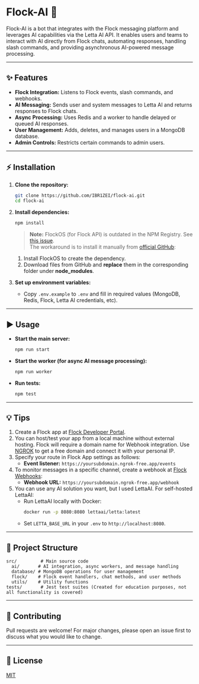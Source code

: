 # Flock-AI 🚀

Flock-AI is a bot that integrates with the Flock messaging platform and leverages AI capabilities via the Letta AI API. It enables users and teams to interact with AI directly from Flock chats, automating responses, handling slash commands, and providing asynchronous AI-powered message processing.

---

## ✨ Features
- **Flock Integration:** Listens to Flock events, slash commands, and webhooks.
- **AI Messaging:** Sends user and system messages to Letta AI and returns responses to Flock chats.
- **Async Processing:** Uses Redis and a worker to handle delayed or queued AI responses.
- **User Management:** Adds, deletes, and manages users in a MongoDB database.
- **Admin Controls:** Restricts certain commands to admin users.

---

## ⚡️ Installation
1. **Clone the repository:**
   ```sh
   git clone https://github.com/IBR1ZEI/flock-ai.git
   cd flock-ai
   ```
2. **Install dependencies:**
   ```sh
   npm install
   ```
   > **Note:** FlockOS (for Flock API) is outdated in the NPM Registry. See [this issue](https://github.com/flockchat/flockos-node-sdk/issues/6).<br>
   The workaround is to install it manually from [official GitHub](https://github.com/flockchat/flockos-node-sdk):
   1. Install FlockOS to create the dependency.
   2. Download files from GitHub and **replace** them in the corresponding folder under **node_modules**.

3. **Set up environment variables:**
   - Copy `.env.example` to `.env` and fill in required values (MongoDB, Redis, Flock, Letta AI credentials, etc).

---

## ▶️ Usage
- **Start the main server:**
  ```sh
  npm run start
  ```
- **Start the worker (for async AI message processing):**
  ```sh
  npm run worker
  ```
- **Run tests:**
  ```sh
  npm test
  ```

---

## 💡 Tips
1. Create a Flock app at [Flock Developer Portal](https://dev.flock.com/).
2. You can host/test your app from a local machine without external hosting. Flock will require a domain name for Webhook integration. Use [NGROK](https://ngrok.com/) to get a free domain and connect it with your personal IP.
3. Specify your route in Flock App settings as follows:
   - **Event listener:** `https://yoursubdomain.ngrok-free.app/events`
4. To monitor messages in a specific channel, create a webhook at [Flock Webhooks](https://dev.flock.com/webhooks):
   - **Webhook URL:** `https://yoursubdomain.ngrok-free.app/webhook`
5. You can use any AI solution you want, but I used LettaAI. For self-hosted LettaAI:
   - Run LettaAI locally with Docker:
     ```sh
     docker run -p 8080:8080 lettaai/letta:latest
     ```
   - Set `LETTA_BASE_URL` in your `.env` to `http://localhost:8080`.

---

## 📁 Project Structure
```
src/         # Main source code
  ai/       # AI integration, async workers, and message handling
  database/ # MongoDB operations for user management
  flock/    # Flock event handlers, chat methods, and user methods
  utils/    # Utility functions
tests/       # Jest test suites (Created for education purposes, not all functionality is covered)
```

---

## 🤝 Contributing
Pull requests are welcome! For major changes, please open an issue first to discuss what you would like to change.

---

## 📄 License
[MIT](LICENSE)
